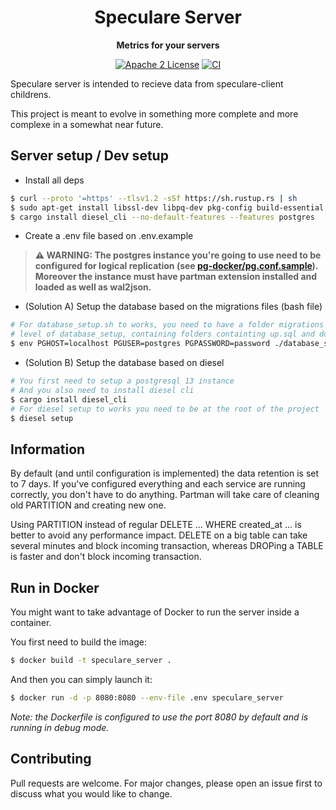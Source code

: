 <div align="center">
  <h1>Speculare Server</h1>
  <p>
    <strong>Metrics for your servers</strong>
  </p>
  <p>

[![Apache 2 License](https://img.shields.io/badge/license-Apache%202-blue.svg)](LICENSE)
[![CI](https://github.com/Martichou/speculare-server/workflows/CI/badge.svg)](https://github.com/Martichou/speculare-server/actions)

  </p>
</div>

Speculare server is intended to recieve data from speculare-client childrens.

This project is meant to evolve in something more complete and more complexe in a somewhat near future.

Server setup / Dev setup
--------------------------

- Install all deps
```bash
$ curl --proto '=https' --tlsv1.2 -sSf https://sh.rustup.rs | sh
$ sudo apt-get install libssl-dev libpq-dev pkg-config build-essential
$ cargo install diesel_cli --no-default-features --features postgres
```

- Create a .env file based on .env.example

> **⚠ WARNING: The postgres instance you're going to use need to be configured for logical replication (see [pg-docker/pg.conf.sample](pg-docker/pg.conf.sample)). Moreover the instance must have partman extension installed and loaded as well as wal2json.**

- (Solution A) Setup the database based on the migrations files (bash file)
```bash
# For database_setup.sh to works, you need to have a folder migrations at the same
# level of database_setup, containing folders containting up.sql and down.sql.
$ env PGHOST=localhost PGUSER=postgres PGPASSWORD=password ./database_setup.sh
```

- (Solution B) Setup the database based on diesel
```bash
# You first need to setup a postgresql 13 instance
# And you also need to install diesel cli
$ cargo install diesel_cli
# For diesel setup to works you need to be at the root of the project
$ diesel setup
```

Information
--------------------------
By default (and until configuration is implemented) the data retention is set to 7 days. If you've configured everything and each service are running correctly, you don't have to do anything. Partman will take care of cleaning old PARTITION and creating new one.

Using PARTITION instead of regular DELETE ... WHERE created_at ... is better to avoid any performance impact. DELETE on a big table can take several minutes and block incoming transaction, whereas DROPing a TABLE is faster and don't block incoming transaction.

Run in Docker
--------------------------

You might want to take advantage of Docker to run the server inside a container.

You first need to build the image:
```bash
$ docker build -t speculare_server .
```

And then you can simply launch it:
```bash
$ docker run -d -p 8080:8080 --env-file .env speculare_server
```

_Note: the Dockerfile is configured to use the *port* 8080 by default and is running in *debug* mode._

Contributing
--------------------------

Pull requests are welcome. For major changes, please open an issue first to discuss what you would like to change.
